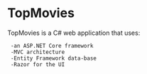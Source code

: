 # TopMovies

 TopMovies is a C# web application that uses:

     -an ASP.NET Core framework
     -MVC architecture
     -Entity Framework data-base
     -Razor for the UI
